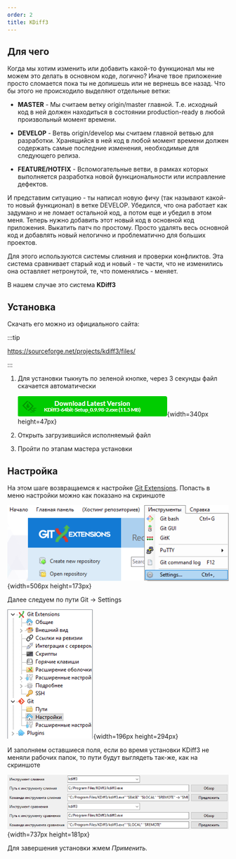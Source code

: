 ```yaml
---
order: 2
title: KDiff3
---
```


## Для чего

Когда мы хотим изменить или добавить какой-то функционал мы не можем это делать в основном коде, логично? Иначе твое приложение просто сломается пока ты не допишешь или не вернешь все назад. Что бы этого не происходило выделяют отдельные ветки:

-  **MASTER** - Мы считаем ветку origin/master главной. Т.е. исходный код в ней должен находиться в состоянии production-ready в любой произвольный момент времени.

-  **DEVELOP** - Ветвь origin/develop мы считаем главной ветвью для разработки. Хранящийся в ней код в любой момент времени должен содержать самые последние изменения, необходимые для следующего релиза.

-  **FEATURE/HOTFIX** - Вспомогательные ветви, в рамках которых выполняется разработка новой функциональности или исправление дефектов.

И представим ситуацию - ты написал новую фичу (так называют какой-то новый функционал) в ветке DEVELOP. Убедился, что она работает как задумано и не ломает остальной код, а потом еще и убедил в этом меня. Теперь нужно добавить этот новый код в основной код приложения. Выкатить патч по простому. Просто удалять весь основной код и добавлять новый нелогично и проблематично для больших проектов.

Для этого используются системы слияния и проверки конфликтов. Эта система сравнивает старый код и новый - те части, что не изменились она оставляет нетронутой, те, что поменялись - меняет.

В нашем случае это система **KDiff3**

## Установка

Скачать его можно из официального сайта:

:::tip 

<https://sourceforge.net/projects/kdiff3/files/>

:::

1. Для установки тыкнуть по зеленой кнопке, через 3 секунды файл скачается автоматически

   ![](./kdiff3.png){width=340px height=47px}

2. Открыть загрузившийся исполняемый файл

3. Пройти по этапам мастера установки



## Настройка

На этом шаге возвращаемся к настройке [Git Extensions](./git-extensions). Попасть в меню настройки можно как показано на скриншоте

![](./kdiff3-2.png){width=506px height=173px}



Далее следуем по пути Git -> Settings

![](./kdiff3-3.png){width=196px height=294px}

И заполняем оставшиеся поля, если во время установки KDiff3 не меняли рабочих папок, то пути будут выглядеть так-же, как на скриншоте

![](./kdiff3-4.png){width=737px height=181px}

Для завершения установки жмем *Применить.*